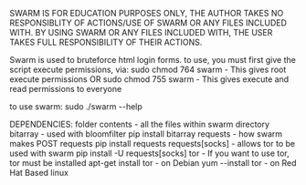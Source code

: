 SWARM IS FOR EDUCATION PURPOSES ONLY, THE AUTHOR TAKES NO RESPONSIBLITY OF ACTIONS/USE OF SWARM OR ANY FILES INCLUDED WITH.
BY USING SWARM OR ANY FILES INCLUDED WITH, THE USER TAKES FULL RESPONSIBILITY OF THEIR ACTIONS.

Swarm is used to bruteforce html login forms. 
to use, you must first give the script execute permissions, via: 
	sudo chmod 764 swarm		- This gives root execute permissions
				  OR
	sudo chmod 755 swarm		- This gives execute and read permissions to everyone
	
to use swarm:
	sudo ./swarm --help



DEPENDENCIES:
	folder contents		- all the files within swarm directory
	bitarray		- used with bloomfilter
		pip install bitarray
	requests		- how swarm makes POST requests
		pip install requests
	requests[socks]		- allows tor to be used with swarm
		pip install -U requests[socks]
	tor			- If you want to use tor, tor must be installed
		apt-get install tor	- on Debian
		yum --install tor	- on Red Hat Based linux
